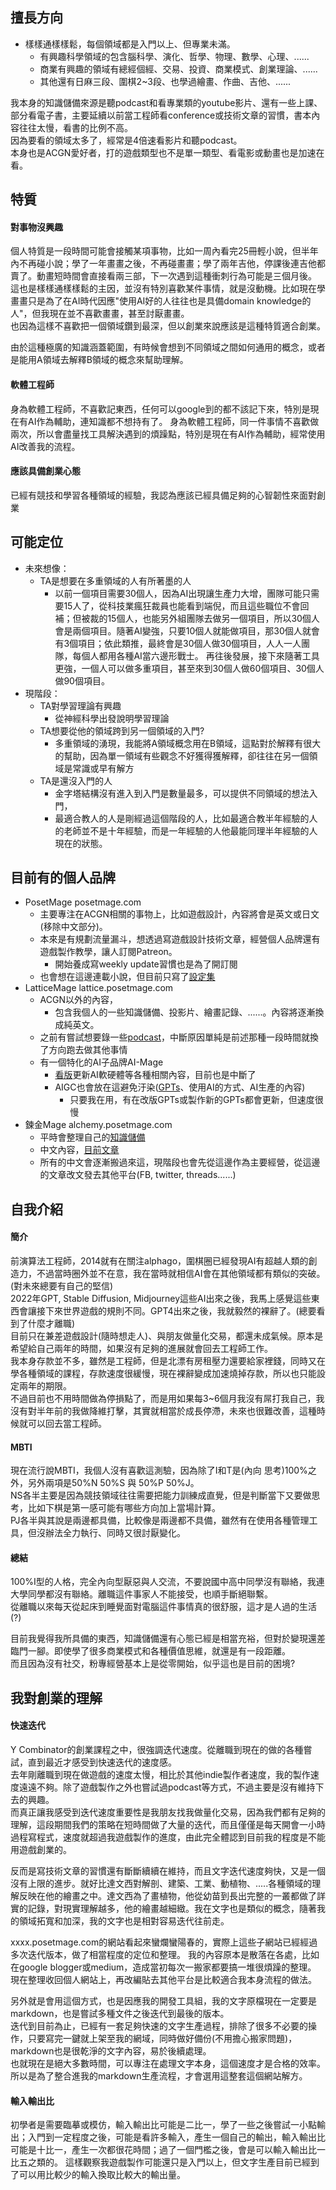 ## 擅長方向
* 樣樣通樣樣鬆，每個領域都是入門以上、但專業未滿。  
  * 有興趣科學領域的包含腦科學、演化、哲學、物理、數學、心理、......  
  * 商業有興趣的領域有總經個經、交易、投資、商業模式、創業理論、......  
  * 其他還有日麻三段、圍棋2~3段、也學過繪畫、作曲、吉他、......  

我本身的知識儲備來源是聽podcast和看專業類的youtube影片、還有一些上課、部分看電子書，主要延續以前當工程師看conference或技術文章的習慣，書本內容往往太慢，看書的比例不高。  
因為要看的領域太多了，經常是4倍速看影片和聽podcast。  
本身也是ACGN愛好者，打的遊戲類型也不是單一類型、看電影或動畫也是加速在看。  

## 特質
#### 對事物沒興趣
個人特質是一段時間可能會接觸某項事物，比如一周內看完25冊輕小說，但半年內不再碰小說；學了一年畫畫之後，不再碰畫畫；學了兩年吉他，停課後連吉他都賣了。動畫短時間會直接看兩三部，下一次遇到這種衝刺行為可能是三個月後。  
這也是樣樣通樣樣鬆的主因，並沒有特別喜歡某件事情，就是沒動機。比如現在學畫畫只是為了在AI時代因應"使用AI好的人往往也是具備domain knowledge的人"，但我現在並不喜歡畫畫，甚至討厭畫畫。  
也因為這樣不喜歡把一個領域鑽到最深，但以創業來說應該是這種特質適合創業。

由於這種極廣的知識涵蓋範圍，有時候會想到不同領域之間如何通用的概念，或者是能用A領域去解釋B領域的概念來幫助理解。

#### 軟體工程師
身為軟體工程師，不喜歡記東西，任何可以google到的都不該記下來，特別是現在有AI作為輔助，連知識都不想持有了。 
身為軟體工程師，同一件事情不喜歡做兩次，所以會盡量找工具解決遇到的煩躁點，特別是現在有AI作為輔助，經常使用AI改善我的流程。

#### 應該具備創業心態
已經有競技和學習各種領域的經驗，我認為應該已經具備足夠的心智韌性來面對創業

## 可能定位
* 未來想像：
  * TA是想要在多重領域的人有所著墨的人
    * 以前一個項目需要30個人，因為AI出現讓生產力大增，團隊可能只需要15人了，從科技業瘋狂裁員也能看到端倪，而且這些職位不會回補；但被裁的15個人，也能另外組團隊去做另一個項目，所以30個人會是兩個項目。隨著AI變強，只要10個人就能做項目，那30個人就會有3個項目；依此類推，最終會是30個人做30個項目，人人一人團隊，每個人都用各種AI當六邊形戰士。
再往後發展，接下來隨著工具更強，一個人可以做多重項目，甚至來到30個人做60個項目、30個人做90個項目。
* 現階段：
  * TA對學習理論有興趣
    * 從神經科學出發說明學習理論
  * TA想要從他的領域跨到另一個領域的入門?
    * 多重領域的湧現，我能將A領域概念用在B領域，這點對於解釋有很大的幫助，因為單一領域有些觀念不好獲得獲解釋，卻往往在另一個領域是常識或早有解方
  * TA是還沒入門的人
    * 金字塔結構沒有進入到入門是數量最多，可以提供不同領域的想法入門，
    * 最適合教人的人是剛經過這個階段的人，比如最適合教半年經驗的人的老師並不是十年經驗，而是一年經驗的人他最能同理半年經驗的人現在的狀態。


## 目前有的個人品牌
* PosetMage posetmage.com
  * 主要專注在ACGN相關的事物上，比如遊戲設計，內容將會是英文或日文(移除中文部分)。
  * 本來是有規劃流量漏斗，想透過寫遊戲設計技術文章，經營個人品牌還有遊戲製作教學，讓人訂閱Patreon。
    * 開始養成寫weekly update習慣也是為了開訂閱
  * 也會想在這邊連載小說，但目前只寫了[設定集](https://posetmage.com/Novel/Setting/)
* LatticeMage lattice.posetmage.com
  * ACGN以外的內容，
    * 包含我個人的一些知識儲備、投影片、繪畫記錄、......。內容將逐漸換成純英文。
  * 之前有嘗試想要錄一些[podcast](https://www.youtube.com/@LatticeMage/videos)，中斷原因單純是前述那種一段時間就換了方向跑去做其他事情
  * 有一個特化的AI子品牌AI-Mage 
    * [看版](https://ai.posetmage.com/Boards/)更新AI軟硬體等各種相關內容，目前也是中斷了
    * AIGC也會放在這避免汙染([GPTs](https://ai.posetmage.com/GPTs/)、使用AI的方式、AI生產的內容)
      * 只要我在用，有在改版GPTs或製作新的GPTs都會更新，但速度很慢
* 鍊金Mage alchemy.posetmage.com
  * 平時會整理自己的[知識儲備](https://alchemy.posetmage.com/Content/)
  * 中文內容，[目前文章](https://alchemy.posetmage.com/Daily/)
  * 所有的中文會逐漸搬過來這，現階段也會先從這邊作為主要經營，從這邊的文章改文發去其他平台(FB, twitter, threads......)
    

## 自我介紹

#### 簡介
前演算法工程師，2014就有在關注alphago，圍棋圈已經發現AI有超越人類的創造力，不過當時圈外並不在意，我在當時就相信AI會在其他領域都有類似的突破。(對未來總要有自己的堅信)  
2022年GPT, Stable Diffusion, Midjourney這些AI出來之後，我馬上感覺這些東西會讓接下來世界遊戲的規則不同。GPT4出來之後，我就毅然的裸辭了。(總要看到了什麼才離職)  
目前只在兼差遊戲設計(隨時想走人)、與朋友做量化交易，都還未成氣候。原本是希望給自己兩年的時間，如果沒有足夠的進展就會回去工程師工作。  
我本身存款並不多，雖然是工程師，但是北漂有房租壓力還要給家裡錢，同時又在學各種領域的課程，存款速度很緩慢，現在裸辭變成加速燒掉存款，所以也只能設定兩年的期限。  
不過目前也不用時間做為停損點了，而是用如果每3~6個月我沒有屌打我自己，我沒有對半年前的我做降維打擊，其實就相當於成長停滯，未來也很難改善，這種時候就可以回去當工程師。

#### MBTI
現在流行說MBTI，我個人沒有喜歡這測驗，因為除了I和T是(內向 思考)100%之外，另外兩項是50%N 50%S 與 50%P 50%J。  
NS各半主要是因為競技領域往往需要把能力訓練成直覺，但是判斷當下又要做思考，比如下棋是第一感可能有哪些方向加上當場計算。  
PJ各半與其說是兩邊都具備，比較像是兩邊都不具備，雖然有在使用各種管理工具，但沒辦法全力執行、同時又很討厭變化。  

#### 總結
100%I型的人格，完全內向型厭惡與人交流，不要說國中高中同學沒有聯絡，我連大學同學都沒有聯絡。離職這件事家人不能接受，也順手斷絕聯繫。  
從離職以來每天從起床到睡覺面對電腦這件事情真的很舒服，這才是人過的生活(?)  

目前我覺得我所具備的東西，知識儲備還有心態已經是相當充裕，但對於變現還差臨門一腳。即使學了很多商業模式和各種價值思維，就還是有一段距離。  
而且因為沒有社交，粉專經營基本上是從零開始，似乎這也是目前的困境?

## 我對創業的理解
#### 快速迭代
Y Combinator的創業課程之中，很強調迭代速度。從離職到現在的做的各種嘗試，直到最近才感受到快速迭代的速度感。  
去年剛離職到現在做遊戲的速度太慢，相比於其他indie製作者速度，我的製作速度遠遠不夠。除了遊戲製作之外也嘗試過podcast等方式，不過主要是沒有維持下去的興趣。  
而真正讓我感受到迭代速度重要性是我朋友找我做量化交易，因為我們都有足夠的理解，這段期間我們的策略在短時間做了大量的迭代，而且僅僅是每天開會一小時過程寫程式，速度就超過我遊戲製作的進度，由此完全體認到目前我的程度是不能用遊戲創業的。

反而是寫技術文章的習慣還有斷斷續續在維持，而且文字迭代速度夠快，又是一個沒有上限的進步。就好比達文西對解剖、建築、工業、動植物、.....各種領域的理解反映在他的繪畫之中。達文西為了畫植物，他從幼苗到長出完整的一叢都做了詳實的記錄，對現實理解越多，他的繪畫越細緻。我在文字也是類似的概念，隨著我的領域拓寬和加深，我的文字也是相對容易迭代往前走。

xxxx.posetmage.com的網站看起來蠻爛蠻陽春的，實際上這些子網站已經經過多次迭代版本，做了相當程度的定位和整理。
我的內容原本是散落在各處，比如在google blogger或medium，造成當初每次一搬家都要搞一堆很煩躁的整理。  
現在整理收回個人網站上，再改編貼去其他平台是比較適合我本身流程的做法。  

另外就是會用這個方式，也是因應我的開發工具組，我的文字原檔現在一定要是markdown，也是嘗試多種文件之後迭代到最後的版本。  
迭代到目前為止，已經有一套足夠快速的文字生產過程，排除了很多不必要的操作，只要寫完一鍵就上架至我的網域，同時做好備份(不用擔心搬家問題)，markdown也是很乾淨的文字內容，易於後續處理。  
也就現在是絕大多數時間，可以專注在處理文字本身，這個速度才是合格的效率。所以是為了整合進我的markdown生產流程，才會選用這整套這個網站解方。  

#### 輸入輸出比
初學者是需要臨摹或模仿，輸入輸出比可能是二比一，學了一些之後嘗試一小點輸出；入門到一定程度之後，可能是看許多輸入，產生一個自己的輸出，輸入輸出比可能是十比一，產生一次都很花時間；過了一個門檻之後，會是可以輸入輸出比一比五之類的。
這樣觀察我遊戲製作可能還只是入門以上，但文字生產目前已經到了可以用比較少的輸入換取比較大的輸出量。

